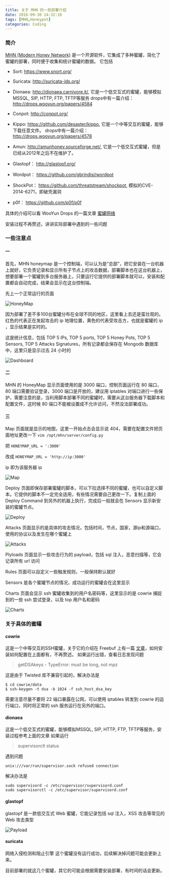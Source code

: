 ```yaml
---
title: 关于 MHN 的一些部署介绍
date: 2016-09-30 14:32:18
tags: [MHN,Honeypot]
categories: Coding
---
```

<script src="https://ob5vt1k7f.qnssl.com/pangu.js"></script>

### 简介
[MHN (Modern Honey Network)](https://itandsecuritystuffs.wordpress.com/2015/02/03/honeypot-networks/) 是一个开源软件，它集成了多种蜜罐，简化了蜜罐的部署，同时便于收集和统计蜜罐的数据。
它包括

- Sort: https://www.snort.org/

- Suricata: http://suricata-ids.org/

- Dionaea: http://dionaea.carnivore.it/, 它是一个低交互式的蜜罐，能够模拟MSSQL, SIP, HTTP, FTP, TFTP等服务 drops中有一篇介绍： http://drops.wooyun.org/papers/4584

- Conpot: http://conpot.org/

- Kippo: https://github.com/desaster/kippo, 它是一个中等交互的蜜罐，能够下载任意文件。 drops中有一篇介绍： http://drops.wooyun.org/papers/4578

- Amun: http://amunhoney.sourceforge.net/, 它是一个低交互式蜜罐，但是已经从2012年之后不在维护了。

- Glastopf： http://glastopf.org/

- Wordpot： https://github.com/gbrindisi/wordpot

- ShockPot： https://github.com/threatstream/shockpot, 模拟的CVE-2014-6271，即破壳漏洞

- p0f： https://github.com/p0f/p0f

具体的介绍可以看 WooYun Drops 的一篇文章 [蜜罐网络](https://ob5vt1k7f.qnssl.com/%E8%9C%9C%E7%BD%90%E7%BD%91%E7%BB%9C.html)

安装过程不再赘述，讲讲实际部署中遇到的一些问题

<!-- more -->

### 一些注意点
#### 一
首先，MHN honeymap 是一个控制端，可以认为是“总部”，把它安装在一台机器上就好，它负责记录和显示所有子节点上的攻击数据，部署脚本也在这台机器上，想要部署一个蜜罐到多台服务器上，只要运行它提供的部署脚本就可以，安装和配置都会自动完成，结果会显示在这台控制端。

先上一个正常运行的页面

![HoneyMap](https://ob5vt1k7f.qnssl.com/HoneyMap.jpg)

因为部署了差不多100台蜜罐分布在全球不同的地区，这里看上去还是蛮壮观的。红色的代表正在发起攻击的 ip 地理位置，黄色的代表受攻击方，也就是蜜罐的 ip ，显示结果是实时的。

这是统计信息，包括 TOP 5 IPs, TOP 5 ports, TOP 5 Honey Pots, TOP 5 Sensors, TOP 5 Attacks Signatures，所有记录都会保存在 Mongodb 数据库中，这里只是显示过去 24 小时的

![Dashboard](https://ob5vt1k7f.qnssl.com/Dashboard.jpg)

#### 二
MHN 的 HoneyMap 显示页面使用的是 3000 端口，控制页面运行在 80 端口，80 端口需要验证登录，3000 端口是开放的，建议用 iptables 对端口进行一些保护，需要注意的是，当利用脚本部署不同的蜜罐时，需要从这台服务器下载脚本和配置文件，这时候 80 端口不能被设置成不允许访问，不然没法部署成功。

#### 三
Map 页面就是显示的地图，这里一开始点击会显示说 404，需要在配置文件把页面地址更改一下
`vim /opt/mhn/server/config.py`

把
`HONEYMAP_URL = ':3000' `

改成
`HONEYMAP_URL = 'http://ip:3000'`   
 
 ip 即为该服务器 ip
 
![Map](https://ob5vt1k7f.qnssl.com/map.jpg)

Deploy 页面即保存部署蜜罐的脚本，可以下拉选择不同的蜜罐，也可以自定义脚本。它提供的脚本不一定完全适用，有些情况需要自己更改一下。复制上面的 Deploy Command 到另外的机器上执行，完成后一般就会在 Sensors 显示新安装的蜜罐节点。

![Deploy](https://ob5vt1k7f.qnssl.com/Deploy.jpg)

Attacks 页面显示的是具体的攻击情况，包括时间，节点，国家，源ip和源端口，使用的协议以及发生在哪个蜜罐上

![Attacks](https://ob5vt1k7f.qnssl.com/Attacks.jpg)

Plyloads 页面显示一些攻击行为的 payload，包括 sql 注入，恶意扫描等，它会记录所有 url 访问

Rules 页面可以自定义一些触发规则，一般保持默认就好

Sensors 是各个蜜罐节点的情况，成功运行的蜜罐会在这里显示

Charts 页面会显示 ssh 蜜罐收集到的用户名密码等，这里显示的是 cowrie 捕捉到的一些 ssh 尝试登录，以及 top 用户名和密码

![Charts](https://ob5vt1k7f.qnssl.com/passwd.jpg)


### 关于具体的蜜罐

#### cowrie
这是一个中等交互的SSH蜜罐，关于它的介绍在 Freebuf 上有一篇 [文章](http://www.freebuf.com/articles/network/112065.html)，如何安装如何配置在上面都有，不再赘述。
如果运行出错，查看日志发现问题 
> getDSAkeys - TypeError: must be long, not mpz 

这是由于 Twisted 库不兼容引起的，解决办法是
```
$ cd cowrie/data
$ ssh-keygen -t dsa -b 1024 -f ssh_host_dsa_key
```
需要注意尽量不要将 22 端口暴露在公网，可以使用 iptables 转发到 cowrie 的运行端口，同时将正常的 ssh 服务运行在另外的端口。


#### dionaea
这是一个低交互式的蜜罐，能够模拟MSSQL, SIP, HTTP, FTP, TFTP等服务，安装过程参考上面的文章
如果运行 
> supervisorctl status 

遇到问题
```
unix:///var/run/supervisor.sock refused connection
```
解决办法是
```
sudo supervisord -c /etc/supervisor/supervisord.conf
sudo supervisorctl -c /etc/supervisor/supervisord.conf
```

#### glastopf
glastopf 是一款低交互式 Web 蜜罐，它能记录包括 sql 注入，XSS 攻击等常见的 Web 攻击类型

![Payload](https://ob5vt1k7f.qnssl.com/Payloads.jpg)

#### suricata
网络入侵检测和阻止引擎
这个蜜罐没有运行成功，后续解决掉问题可能会更新上来。

目前部署的就这几个蜜罐，其它的可能会根据需要安装部署，有时间的话会更新。

<script>pangu.spacingPage();</script>



